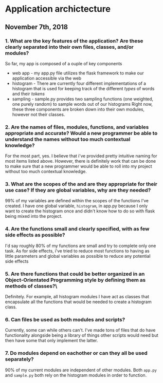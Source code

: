 # Application archictecture
## November 7th, 2018

### 1. What are the key features of the application? Are these clearly separated into their own files, classes, and/or modules?
So far, my app is composed of a ouple of key components
* web app - my app.py file utilizes the flask framework to make our application accessible via the web
* histogram - There are currently four different implementations of a histogram that is used for keeping track of the different *types* of words and their *tokens*
* sampling - sample.py provides two sampling functions (one weighted, one purely random) to sample words out of our histograms
Right now, these three components are broken down into their own modules, however not their classes.

### 2. Are the names of files, modules, functions, and variables appropriate and accurate? Would a new programmer be able to understand the names without too much contextual knowledge?
For the most part, yes. I believe that i've provided pretty intuitive naming for most items listed above. However, there is definitely work that can be done to make sure that a new programmer
would be able to roll into my project without too much contextual knowledge.

### 3. What are the scopes of the and are they appropriate for their use case? If they are global variables, why are they needed?
99% of my variables are defined within the scopes of the functions I've created. I have one global variable, `histogram`, in app.py because I only want to create the histogram once and didn't know how
to do so with flask being mixed into the project.

### 4. Are the functions small and clearly specified, with as few side effects as possible?
I'd say roughly 80% of my functions are small and try to complete only one task. As for side effects, i've tried to reduce most functions to having as little parameters and global
variables as possible to reduce any potential side effects 

### 5. Are there functions that could be better organized in an Object-Orientated Programming style by defining them as methods of classes?\
Definitely. For example, all histogram modules I have act as classes that encapsulate all the functions that would be needed to create a histogram class. 

### 6. Can files be used as both modules and scripts?
Currently, some can while others can't. I've made tons of files that do have functionality alongside being a library of things other scripts would need but then have some that only
implement the latter.

### 7. Do modules depend on eachother or can they all be used separately?
90% of my current modules are independent of other modules. Both `app.py` and `sample.py` both rely on the histogram modules in order to function. 
